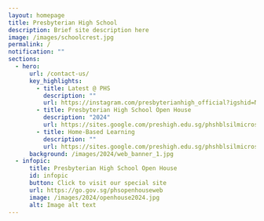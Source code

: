 ```yaml
---
layout: homepage
title: Presbyterian High School
description: Brief site description here
image: /images/schoolcrest.jpg
permalink: /
notification: ""
sections:
  - hero:
      url: /contact-us/
      key_highlights:
        - title: Latest @ PHS
          description: ""
          url: https://instagram.com/presbyterianhigh_official?igshid=NTc4MTIwNjQ2YQ==
        - title: Presbyterian High School Open House
          description: "2024"
          url: https://sites.google.com/preshigh.edu.sg/phshblsilmicrosite/home
        - title: Home-Based Learning
          description: ""
          url: https://sites.google.com/preshigh.edu.sg/phshblsilmicrosite/home
      background: /images/2024/web_banner_1.jpg
  - infopic:
      title: Presbyterian High School Open House
      id: infopic
      button: Click to visit our special site
      url: https://go.gov.sg/phsopenhouseweb
      image: /images/2024/openhouse2024.jpg
      alt: Image alt text
---
```

